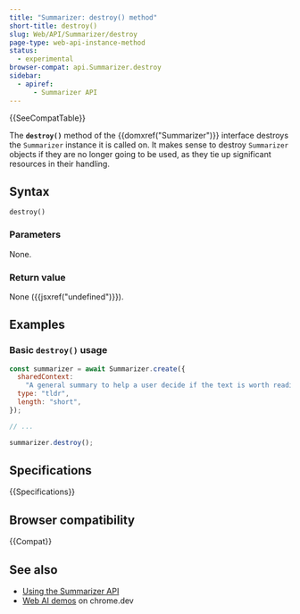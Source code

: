 ```yaml
---
title: "Summarizer: destroy() method"
short-title: destroy()
slug: Web/API/Summarizer/destroy
page-type: web-api-instance-method
status:
  - experimental
browser-compat: api.Summarizer.destroy
sidebar:
  - apiref:
      - Summarizer API
---
```


{{SeeCompatTable}}

The **`destroy()`** method of the {{domxref("Summarizer")}} interface destroys the `Summarizer` instance it is called on. It makes sense to destroy `Summarizer` objects if they are no longer going to be used, as they tie up significant resources in their handling.

## Syntax

```js-nolint
destroy()
```

### Parameters

None.

### Return value

None ({{jsxref("undefined")}}).

## Examples

### Basic `destroy()` usage

```js
const summarizer = await Summarizer.create({
  sharedContext:
    "A general summary to help a user decide if the text is worth reading",
  type: "tldr",
  length: "short",
});

// ...

summarizer.destroy();
```

## Specifications

{{Specifications}}

## Browser compatibility

{{Compat}}

## See also

- [Using the Summarizer API](/en-US/docs/Web/API/Summarizer_API/Using)
- [Web AI demos](https://chrome.dev/web-ai-demos/) on chrome.dev

